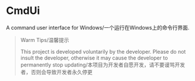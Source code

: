 # CmdUi
A command user interface for Windows/一个运行在Windows上的命令行界面.
> Warm Tips/温馨提示
> 
> This project is developed voluntarily by the developer. Please do not insult the developer, otherwise it may cause the developer to permanently stop updating/本项目为开发者自愿开发，请不要谩骂开发者，否则会导致开发者永久停更
> 
